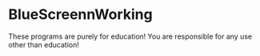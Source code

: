 # BlueScreennWorking

These programs are purely for education! You are responsible for any use other than education!
